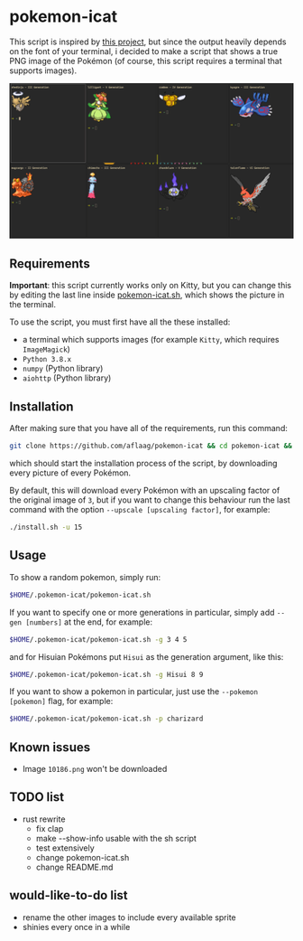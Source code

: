 # pokemon-icat

This script is inspired by [this project](https://gitlab.com/phoneybadger/pokemon-colorscripts), but since the output heavily depends on the font of your terminal, i decided to make a script that shows a true PNG image of the Pokémon (of course, this script requires a terminal that supports images).

![Screenshot](screenshot.png)

## Requirements

**Important**: this script currently works only on Kitty, but you can change this by editing the last line inside [pokemon-icat.sh](pokemon-icat.sh#L14), which shows the picture in the terminal.

To use the script, you must first have all the these installed:

- a terminal which supports images (for example `Kitty`, which requires `ImageMagick`)
- `Python 3.8.x`
- `numpy` (Python library)
- `aiohttp` (Python library)

## Installation

After making sure that you have all of the requirements, run this command:

```sh
git clone https://github.com/aflaag/pokemon-icat && cd pokemon-icat && sh ./install.sh
```

which should start the installation process of the script, by downloading every picture of every Pokémon.

By default, this will download every Pokémon with an upscaling factor of the original image of `3`, but if you want to change this behaviour run the last command with the option `--upscale [upscaling factor]`, for example:

```sh
./install.sh -u 15
```

## Usage

To show a random pokemon, simply run:

```sh
$HOME/.pokemon-icat/pokemon-icat.sh
```

If you want to specify one or more generations in particular, simply add `--gen [numbers]` at the end, for example:

```sh
$HOME/.pokemon-icat/pokemon-icat.sh -g 3 4 5
```

and for Hisuian Pokémons put `Hisui` as the generation argument, like this:

```sh
$HOME/.pokemon-icat/pokemon-icat.sh -g Hisui 8 9
```

If you want to show a pokemon in particular, just use the `--pokemon [pokemon]` flag, for example:

```sh
$HOME/.pokemon-icat/pokemon-icat.sh -p charizard
```

## Known issues

- Image `10186.png` won't be downloaded

## TODO list

- rust rewrite
    - fix clap
    - make --show-info usable with the sh script
    - test extensively
    - change pokemon-icat.sh
    - change README.md

## would-like-to-do list

- rename the other images to include every available sprite
- shinies every once in a while

